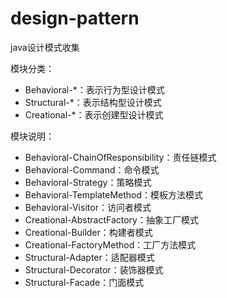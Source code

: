 # design-pattern
java设计模式收集

模块分类：

- Behavioral-*：表示行为型设计模式
- Structural-*：表示结构型设计模式
- Creational-*：表示创建型设计模式

模块说明：

- Behavioral-ChainOfResponsibility：责任链模式
- Behavioral-Command：命令模式
- Behavioral-Strategy：策略模式
- Behavioral-TemplateMethod：模板方法模式
- Behavioral-Visitor：访问者模式
- Creational-AbstractFactory：抽象工厂模式
- Creational-Builder：构建者模式
- Creational-FactoryMethod：工厂方法模式
- Structural-Adapter：适配器模式
- Structural-Decorator：装饰器模式
- Structural-Facade：门面模式